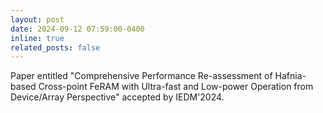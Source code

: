 ```yaml
---
layout: post
date: 2024-09-12 07:59:00-0400
inline: true
related_posts: false
---
```


Paper entitled "Comprehensive Performance Re-assessment of Hafnia-based Cross-point FeRAM with Ultra-fast and Low-power Operation from Device/Array Perspective" accepted by IEDM'2024.
